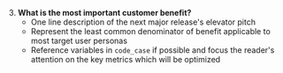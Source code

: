 3. **What is the most important customer benefit?** 
    - One line description of the next major release's elevator pitch
    - Represent the least common denominator of benefit applicable to most target user personas
    - Reference variables in `code_case` if possible and focus the reader's attention on the key metrics which will be optimized
